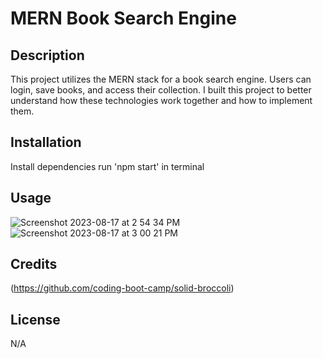 # MERN Book Search Engine

## Description

This project utilizes the MERN stack for a book search engine. Users can login, save books, and access their collection. I built this project to better understand how these technologies work together and how to implement them. 

## Installation
Install dependencies
run 'npm start' in terminal

## Usage

![Screenshot 2023-08-17 at 2 54 34 PM](https://github.com/sydneyloggins/book-search-engine/assets/125998308/5255e391-762b-4f7d-ac0b-420073d6c415)
![Screenshot 2023-08-17 at 3 00 21 PM](https://github.com/sydneyloggins/book-search-engine/assets/125998308/2d303e96-30b8-469d-98b6-6431d508b9f2)

## Credits

(https://github.com/coding-boot-camp/solid-broccoli)

## License
N/A


